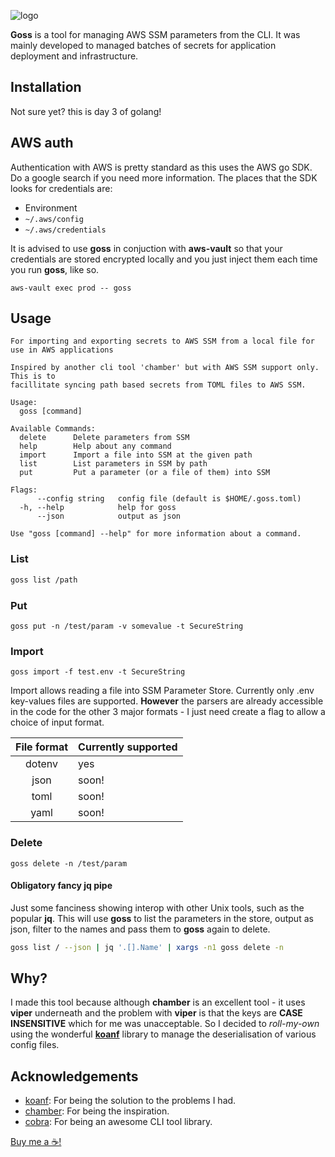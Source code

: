 ![logo](https://user-images.githubusercontent.com/22187575/93597198-3f224f80-f9ed-11ea-8b6a-fa3aec24f133.png)

**Goss** is a tool for managing AWS SSM parameters from the CLI. It was mainly developed to managed batches of secrets for application deployment and infrastructure.

## Installation
Not sure yet? this is day 3 of golang!

## AWS auth
Authentication with AWS is pretty standard as this uses the AWS go SDK. Do a google search if you need more information. The places that the SDK looks for credentials are:
- Environment
- `~/.aws/config`
- `~/.aws/credentials`

It is advised to use **goss** in conjuction with **aws-vault** so that your credentials are stored encrypted locally and you just inject them each time you run **goss**, like so.

```
aws-vault exec prod -- goss
```

## Usage
```
For importing and exporting secrets to AWS SSM from a local file for
use in AWS applications

Inspired by another cli tool 'chamber' but with AWS SSM support only. This is to
facillitate syncing path based secrets from TOML files to AWS SSM.

Usage:
  goss [command]

Available Commands:
  delete      Delete parameters from SSM
  help        Help about any command
  import      Import a file into SSM at the given path
  list        List parameters in SSM by path
  put         Put a parameter (or a file of them) into SSM

Flags:
      --config string   config file (default is $HOME/.goss.toml)
  -h, --help            help for goss
      --json            output as json

Use "goss [command] --help" for more information about a command.
```

### List
```bash
goss list /path
```

### Put
```
goss put -n /test/param -v somevalue -t SecureString
```

### Import
```
goss import -f test.env -t SecureString
```

Import allows reading a file into SSM Parameter Store. Currently only .env key-values files are supported. **However** the parsers are already accessible in the code for the other 3 major formats - I just need create a flag to allow a choice of input format.

| File format | Currently supported |
| :---------: | ------------------- |
|   dotenv    | yes                 |
|    json     | soon!               |
|    toml     | soon!               |
|    yaml     | soon!               |

### Delete
```
goss delete -n /test/param
```

#### Obligatory fancy jq pipe
Just some fanciness showing interop with other Unix tools, such as the popular **jq**. This will use **goss** to list the parameters in the store, output as json, filter to the names and pass them to **goss** again to delete.

```bash
goss list / --json | jq '.[].Name' | xargs -n1 goss delete -n
```

## Why?
I made this tool because although **chamber** is an excellent tool - it uses **viper** underneath and the problem with **viper** is that the keys are **CASE INSENSITIVE** which for me was unacceptable. So I decided to *roll-my-own* using the wonderful [**koanf**](https://github.com/knadh/koanf) library to manage the deserialisation of various config files.

## Acknowledgements
- [koanf](https://github.com/knadh/koanf): For being the solution to the problems I had.
- [chamber](https://github.com/segmentio/chamber): For being the inspiration.
- [cobra](https://github.com/spf13/cobra): For being an awesome CLI tool library.

[Buy me a ☕!](https://www.paypal.me/kevinglasson)